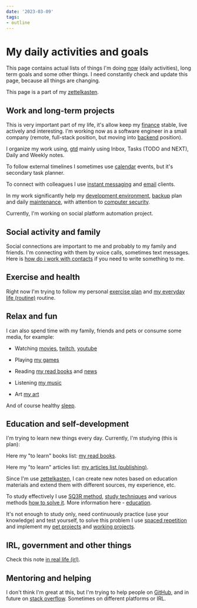 ```yaml
---
date: '2023-03-09'
tags:
- outline
---
```


# My daily activities and goals

This page contains actual lists of things I'm doing [now](./now.md) (daily activities),
long term goals and some other things. I need constantly check and update this
page, because all things are changing.

This page is a part of my [zettelkasten](./zettelkasten.md).

## Work and long-term projects

This is very important part of my life, it's allow keep my [finance](./finance.md) stable,
live actively and interesting. I'm working now as a software engineer in a small
company (remote, full-stack position, but moving into
[backend](./my%20backend%20developer%20roadmap.md) position).

I organize my work using, [gtd](./getting%20things%20done%20%28gtd%29.md) mainly using Inbox,
Tasks (TODO and NEXT), Daily and Weekly notes.

To follow external timelines I sometimes use [calendar](./calendar.md) events, but it's
secondary task planner.

To connect with colleagues I use [instant messaging](./instant%20messaging.md) and [email](./email.md) clients.

In my work significantly help my [development environment](./development%20environment.md), [backup](./backup.md) plan
and daily [maintenance](./maintenance.md), with attention to [computer security](./computer%20security.md).

Currently, I'm working on social platform automation project.

## Social activity and family

Social connections are important to me and probably to my family and friends.
I'm connecting with them by voice calls, sometimes text messages. Here is
[how do i work with contacts](./how%20do%20i%20work%20with%20contacts.md) if you need to write something to me.

## Exercise and health

Right now I'm trying to follow my personal [exercise plan](./exercise%20plan.md) and
[my everyday life (routine)](./my%20everyday%20life%20%28routine%29.md) routine.

## Relax and fun

I can also spend time with my family, friends and pets or consume some media,
for example:


- Watching [movies](./my%20movies.md), [twitch](./twitch%20%28service%29.md),
  [youtube](./youtube.md)

- Playing [my games](./my%20games.md)
- Reading [my read books](./my%20read%20books.md) and [news](./news.md)
- Listening [my music](./my%20music.md)
- Art [my art](./my%20art.md)

And of course healthy [sleep](./sleep.md).

## Education and self-development

I'm trying to learn new things every day. Currently, I'm studying (this is
plan):

Here my "to learn" books list: [my read books](./my%20read%20books.md).

Here my "to learn" articles list: [my articles list (publishing)](./my%20articles%20list%20%28publishing%29.md).

Since I'm use [zettelkasten](./zettelkasten.md), I can create new notes based on education
materials and extend them with different sources, my experience, etc.

To study effectively I use [SQ3R method](./SQ3R%20method.md), [study techniques](./how%20to%20study.md)
and various methods [how to solve it](./how%20to%20solve%20it.md). More information here - [education](./education.md).

It's not enough to study only, need continuously practice (use your knowledge)
and test yourself, to solve this problem I use [spaced repetition](./spaced%20repetition.md) and
implement my [pet projects](./my%20pet%20projects.md) and
[working projects](./work%20%28human%20activity%29.md).

## IRL, government and other things

Check this note [in real life (irl)](./in%20real%20life%20%28irl%29.md).

## Mentoring and helping

I don't think I'm great at this, but I'm trying to help people on [GitHub](./GitHub.md),
and in future on [stack overflow](./stack%20overflow.md). Sometimes on different platforms or IRL.
